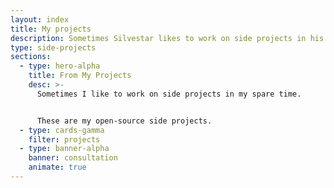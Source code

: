 ```yaml
---
layout: index
title: My projects
description: Sometimes Silvestar likes to work on side projects in his spare time. These are his open-source side projects.
type: side-projects
sections:
  - type: hero-alpha
    title: From My Projects
    desc: >-
      Sometimes I like to work on side projects in my spare time.


      These are my open-source side projects.
  - type: cards-gamma
    filter: projects
  - type: banner-alpha
    banner: consultation
    animate: true
---
```

